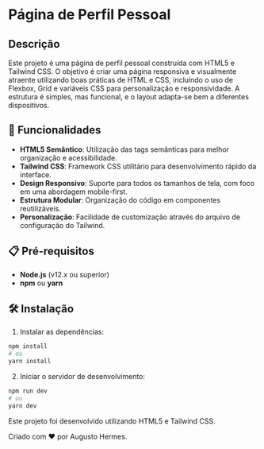 # Página de Perfil Pessoal

## Descrição

Este projeto é uma página de perfil pessoal construída com HTML5 e Tailwind CSS. O objetivo é criar uma página responsiva e visualmente atraente utilizando boas práticas de HTML e CSS, incluindo o uso de Flexbox, Grid e variáveis CSS para personalização e responsividade. A estrutura é simples, mas funcional, e o layout adapta-se bem a diferentes dispositivos.

## 🚀 Funcionalidades

- **HTML5 Semântico**: Utilização das tags semânticas para melhor organização e acessibilidade.
- **Tailwind CSS**: Framework CSS utilitário para desenvolvimento rápido da interface.
- **Design Responsivo**: Suporte para todos os tamanhos de tela, com foco em uma abordagem mobile-first.
- **Estrutura Modular**: Organização do código em componentes reutilizáveis.
- **Personalização**: Facilidade de customização através do arquivo de configuração do Tailwind.

## 📋 Pré-requisitos

- **Node.js** (v12.x ou superior)
- **npm** ou **yarn**

## 🛠️ Instalação

1. Instalar as dependências:
```bash
npm install
# ou
yarn install
```

2. Iniciar o servidor de desenvolvimento:
 ```bash
npm run dev
# ou
yarn dev
```

Este projeto foi desenvolvido utilizando HTML5 e Tailwind CSS.

Criado com ❤️ por Augusto Hermes.
